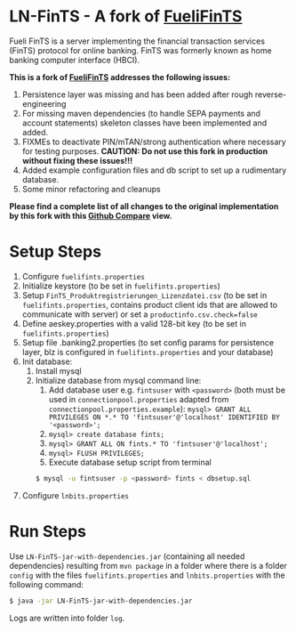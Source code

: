 # LN-FinTS - A fork of [FueliFinTS](https://github.com/petafuel/FueliFinTS)
Fueli FinTS is a server implementing the financial transaction services (FinTS) protocol for online banking. FinTS was formerly known as home banking computer interface (HBCI).

**This is a fork of [FueliFinTS](https://github.com/petafuel/FueliFinTS) addresses the following issues:**

1. Persistence layer was missing and has been added after rough reverse-engineering
2. For missing maven dependencies (to handle SEPA payments and account statements) skeleton classes have been implemented and added.
3. FIXMEs to deactivate PIN/mTAN/strong authentication where necessary for testing purposes. **CAUTION: Do not use this fork in production without fixing these issues!!!**
4. Added example configuration files and db script to set up a rudimentary database.
5. Some minor refactoring and cleanups

**Please find a complete list of all changes to the original implementation by this fork with this [Github Compare](https://github.com/petafuel/FueliFinTS/compare/main...drmartinberger:lnbits-via-mt940) view.**

# Setup Steps

1. Configure `fuelifints.properties` 
2. Initialize keystore (to be set in `fuelifints.properties`)
3. Setup `FinTS_Produktregistrierungen_Lizenzdatei.csv` (to be set in `fuelifints.properties`, contains product client ids that are allowed to communicate with server) or set a `productinfo.csv.check=false` 
4. Define aeskey.properties with a valid 128-bit key (to be set in `fuelifints.properties`)
5. Setup file <blz>.banking2.properties (to set config params for persistence layer, blz is configured in `fuelifints.properties` and your database)
6. Init database:
   1. Install mysql
   2. Initialize database from mysql command line:
      1. Add database user e.g. `fintsuser` with `<password>` (both must be used in `connectionpool.properties` adapted from `connectionpool.properties.example`):
        `mysql> GRANT ALL PRIVILEGES ON *.* TO 'fintsuser'@'localhost' IDENTIFIED BY '<password>';`
      2. `mysql> create database fints;`
      3. `mysql> GRANT ALL ON fints.* TO 'fintsuser'@'localhost';` 
      4. `mysql> FLUSH PRIVILEGES;`
      5. Execute database setup script from terminal
      ```bash
      $ mysql -u fintsuser -p <password> fints < dbsetup.sql
      ``` 
7. Configure `lnbits.properties`

# Run Steps

Use `LN-FinTS-jar-with-dependencies.jar` (containing all needed dependencies) resulting from `mvn package` in a folder where there is a folder `config` with the files `fuelifints.properties` and `lnbits.properties` with the following command:
```bash
$ java -jar LN-FinTS-jar-with-dependencies.jar
```
Logs are written into folder `log`.